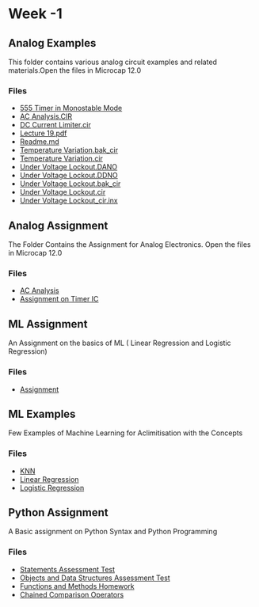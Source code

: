 # Week -1

## Analog Examples
This folder contains various analog circuit examples and related materials.Open the files in Microcap 12.0

### Files
- [555 Timer in Monostable Mode](Analog%20Examples/555%20Timer%20in%20Monostable%20Mode.cir)
- [AC Analysis.CIR](Analog%20Examples/AC%20Analysis.CIR)
- [DC Current Limiter.cir](Analog%20Examples/DC%20Current%20Limiter.cir)
- [Lecture 19.pdf](Analog%20Examples/Lecture%2019.pdf)
- [Readme.md](Analog%20Examples/Readme.md)
- [Temperature Variation.bak_cir](Analog%20Examples/Temperature%20Variation.bak_cir)
- [Temperature Variation.cir](Analog%20Examples/Temperature%20Variation.cir)
- [Under Voltage Lockout.DANO](Analog%20Examples/Under%20Voltage%20Lockout.DANO)
- [Under Voltage Lockout.DDNO](Analog%20Examples/Under%20Voltage%20Lockout.DDNO)
- [Under Voltage Lockout.bak_cir](Analog%20Examples/Under%20Voltage%20Lockout.bak_cir)
- [Under Voltage Lockout.cir](Analog%20Examples/Under%20Voltage%20Lockout.cir)
- [Under Voltage Lockout_cir.inx](Analog%20Examples/Under%20Voltage%20Lockout_cir.inx)

## Analog Assignment 
The Folder Contains the  Assignment for Analog Electronics. Open the files in Microcap 12.0

### Files
- [AC Analysis](Assignment%20Analog/AC%20Analysis.cir)
- [Assignment on Timer IC](Assignment%20Analog/Assignment%20on%20%20555%20Timer.cir)

## ML Assignment 
An Assignment on the basics of ML ( Linear Regression and Logistic Regression)
### Files
- [Assignment](ML%20Assignment/Assignment.ipynb)

## ML Examples 

Few Examples of Machine Learning for Aclimitisation with the Concepts 

### Files
- [KNN](ML%20Examples/KNN.ipynb)
- [Linear Regression](ML%20Examples/LinReg.ipynb)
- [Logistic Regression](ML%20Examples/LogReg.ipynb)

## Python Assignment 
A Basic assignment on Python Syntax and Python Programming 

### Files
- [Statements Assessment Test](Python%20Assignment/Statements%20Assessment%20Test.ipynb)
- [Objects and Data Structures Assessment Test](Python%20Assignment/Objects%20and%20Data%20Structures%20Assessment%20Test.ipynb)
- [Functions and Methods Homework](Python%20Assignment/Functions%20and%20Methods%20Homework.ipynb)
- [Chained Comparison Operators](Python%20Assignment/Chained%20Comparison%20Operators.ipynb)
